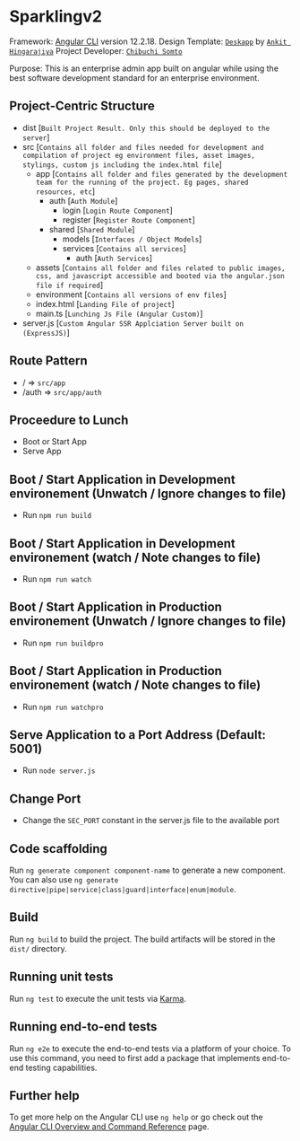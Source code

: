 # Sparklingv2

Framework: [Angular CLI](https://github.com/angular/angular-cli) version 12.2.18.
Design Template: [`Deskapp`](https://dropways.github.io/deskapp) by [`Ankit Hingarajiya`](https://github.com/dropways) 
Project Developer: [`Chibuchi Somto`](https://github.com/orajiakuchibuchi)

Purpose: This is an enterprise admin app built on angular while using the best software development standard for an enterprise environment.

## Project-Centric Structure 
- dist [`Built Project Result. Only this should be deployed to the server`]
- src [`Contains all folder and files needed for development and compilation of project eg environment files, asset images, stylings, custom js including the index.html file`]
    - app [`Contains all folder and files generated by the development team for the running of the project. Eg pages, shared resources, etc`]
        - auth [`Auth Module`]
            - login [`Login Route Component`]
            - register [`Register Route Component`]
        - shared [`Shared Module`]
            - models [`Interfaces / Object Models`]
            - services [`Contains all services`]
                - auth [`Auth Services`]
    - assets [`Contains all folder and files related to public images, css, and javascript accessible and booted via the angular.json file if required`]
    - environment [`Contains all versions of env files`]
    - index.html [`Landing File of project`]
    - main.ts [`Lunching Js File (Angular Custom)`]
- server.js [`Custom Angular SSR Applciation Server built on (ExpressJS)`]

## Route Pattern 
- / => `src/app`
- /auth => `src/app/auth`


## Proceedure to Lunch
- Boot or Start App
- Serve App

## Boot / Start Application in Development environement (Unwatch / Ignore changes to file)
- Run `npm run build`


## Boot / Start Application in Development environement (watch / Note changes to file)
- Run `npm run watch`


## Boot / Start Application in Production environement (Unwatch / Ignore changes to file)
- Run `npm run buildpro`


## Boot / Start Application in Production environement (watch / Note changes to file)
- Run `npm run watchpro`

## Serve Application to a Port Address (Default: 5001)
- Run `node server.js` 

## Change Port
- Change the `SEC_PORT` constant in the server.js file to the available port

## Code scaffolding

Run `ng generate component component-name` to generate a new component. You can also use `ng generate directive|pipe|service|class|guard|interface|enum|module`.

## Build

Run `ng build` to build the project. The build artifacts will be stored in the `dist/` directory.

## Running unit tests

Run `ng test` to execute the unit tests via [Karma](https://karma-runner.github.io).

## Running end-to-end tests

Run `ng e2e` to execute the end-to-end tests via a platform of your choice. To use this command, you need to first add a package that implements end-to-end testing capabilities.

## Further help

To get more help on the Angular CLI use `ng help` or go check out the [Angular CLI Overview and Command Reference](https://angular.io/cli) page.
